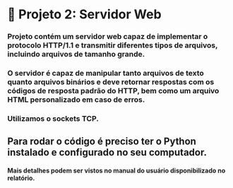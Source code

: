 # :satellite: Projeto 2: Servidor Web 

### Projeto contém um servidor web capaz de implementar o protocolo HTTP/1.1 e transmitir diferentes tipos de arquivos, incluindo arquivos de tamanho grande. 
### O servidor é capaz de manipular tanto arquivos de texto quanto arquivos binários e deve retornar respostas com os códigos de resposta padrão do HTTP, bem como um arquivo HTML personalizado em caso de erros. 
### Utilizamos o sockets TCP.


## Para rodar o código é preciso ter o Python instalado e configurado no seu computador.
#### Mais detalhes podem ser vistos no manual do usuário disponibilizado no relatório.


